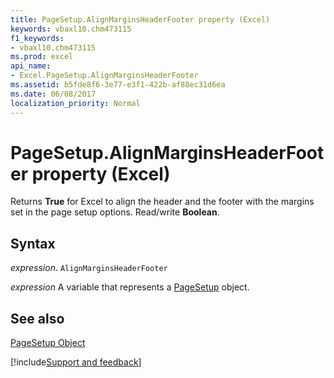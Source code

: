```yaml
---
title: PageSetup.AlignMarginsHeaderFooter property (Excel)
keywords: vbaxl10.chm473115
f1_keywords:
- vbaxl10.chm473115
ms.prod: excel
api_name:
- Excel.PageSetup.AlignMarginsHeaderFooter
ms.assetid: b5fde8f6-3e77-e3f1-422b-af88ec31d6ea
ms.date: 06/08/2017
localization_priority: Normal
---
```



# PageSetup.AlignMarginsHeaderFooter property (Excel)

Returns  **True** for Excel to align the header and the footer with the margins set in the page setup options. Read/write **Boolean**.


## Syntax

_expression_. `AlignMarginsHeaderFooter`

_expression_ A variable that represents a [PageSetup](Excel.PageSetup.md) object.


## See also


[PageSetup Object](Excel.PageSetup.md)

[!include[Support and feedback](~/includes/feedback-boilerplate.md)]